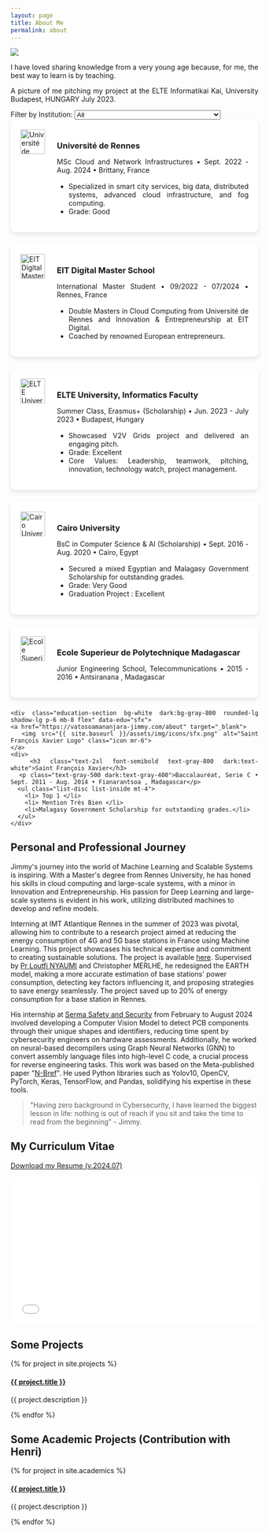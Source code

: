 ```yaml
---
layout: page
title: About Me
permalink: about
---
```


<div style="text-align: justify">

<img class="mx-auto !mb-0" src="{{site.baseurl}}/assets/img/nature.jpg">
<p class="!py-0 !mb-0 dark:text-slate-300">I have loved sharing knowledge from a very young age because, for me, the best way to learn is by teaching.</p>
<p class="text-gray-500 dark:text-slate-400 !py-0 !mt-0 !text-xs">A picture of me pitching my project at the ELTE Informatikai Kai, University Budapest, HUNGARY July 2023.</p>

<section id="filters" class="my-8">
  <!-- Education-Specific Filters -->
  <label for="edu-filter" class="text-gray-700 dark:text-white">Filter by Institution:</label>
  <select id="edu-filter" class="filter-dropdown" onchange="filterEducation()">
    <option value="all">All</option>
    <option value="rennes">Université de Rennes</option>
    <option value="eit">EIT Digital</option>
    <option value="elte">ELTE University</option>
    <option value="cairo univerisity">Cairo University</option>
    <option value="pEcole Superieur Polytech">Ecole Superieur de Politechnique Madagascar</option>
    <option value="sfx">Saint François Xavier</option>
  </select>
</section>

<section id="education" class="my-8">
  <div class="timeline-line"></div> <!-- Blue timeline line -->

  <!-- Université de Rennes -->
  <div class="education-section bg-white dark:bg-gray-800 rounded-lg shadow-lg p-6 mb-8 flex" data-edu="rennes">
    <a href="http://cni.istic.univ-rennes1.fr/" target="_blank">
      <img src="{{ site.baseurl }}/assets/img/icons/cni.png" alt="Université de Rennes Logo" class="icon mr-6">
    </a>
    <div>
      <h3 class="text-2xl font-semibold text-gray-800 dark:text-white">Université de Rennes</h3>
      <p class="text-gray-500 dark:text-gray-400">MSc Cloud and Network Infrastructures • Sept. 2022 - Aug. 2024 • Brittany, France</p>
      <ul class="list-disc list-inside mt-4">
        <li>Specialized in smart city services, big data, distributed systems, advanced cloud infrastructure, and fog computing.</li>
        <li>Grade: Good</li>
      </ul>
    </div>
  </div>

  <!-- EIT Digital -->
  <div class="education-section bg-white dark:bg-gray-800 rounded-lg shadow-lg p-6 mb-8 flex" data-edu="eit">
    <a href="https://masterschool.eitdigital.eu/" target="_blank">
      <img src="{{ site.baseurl }}/assets/img/icons/eit.png" alt="EIT Digital Master School Logo" class="icon mr-6">
    </a>
    <div>
      <h3 class="text-2xl font-semibold text-gray-800 dark:text-white">EIT Digital Master School</h3>
      <p class="text-gray-500 dark:text-gray-400">International Master Student • 09/2022 - 07/2024 • Rennes, France</p>
      <ul class="list-disc list-inside mt-4">
        <li>Double Masters in Cloud Computing from Université de Rennes and Innovation & Entrepreneurship at EIT Digital.</li>
        <li>Coached by renowned European entrepreneurs.</li>
      </ul>
    </div>
  </div>
  <!-- ELTE University -->
  <div class="education-section bg-white dark:bg-gray-800 rounded-lg shadow-lg p-6 mb-8 flex" data-edu="elte">
  <a href="https://www.elte.hu/en/" target="_blank">
    <img src="{{ site.baseurl }}/assets/img/icons/elte.png" alt="ELTE University Logo" class="icon mr-6">
  </a>
  <div>
    <h3 class="text-2xl font-semibold text-gray-800 dark:text-white">ELTE University, Informatics Faculty</h3>
    <p class="text-gray-500 dark:text-gray-400">Summer Class, Erasmus+ (Scholarship) • Jun. 2023 - July 2023 • Budapest, Hungary</p>
    <ul class="list-disc list-inside mt-4">
      <li>Showcased V2V Grids project and delivered an engaging pitch.</li>
      <li>Grade: Excellent</li>
      <li>Core Values: Leadership, teamwork, pitching, innovation, technology watch, project management.</li>
    </ul>
  </div>
</div>

  <!-- Cairo University -->
 <div class="education-section bg-white dark:bg-gray-800 rounded-lg shadow-lg p-6 mb-8 flex" data-edu="cairo univerisity">
    <a href="https://fcai.cu.edu.eg/" target="_blank">
      <img src="{{ site.baseurl }}/assets/img/icons/fcai.png" alt="Cairo University Logo" class="icon mr-6">
    </a>
    <div>
      <h3 class="text-2xl font-semibold text-gray-800 dark:text-white">Cairo University</h3>
      <p class="text-gray-500 dark:text-gray-400">BsC in Computer Science & AI (Scholarship) • Sept. 2016 - Aug. 2020 • Cairo, Egypt</p>
      <ul class="list-disc list-inside mt-4">
        <li>Secured a mixed Egyptian and Malagasy Government Scholarship for outstanding grades.</li>
        <li>Grade: Very Good</li>
        <li>Graduation Project : Excellent</li>
      </ul>
    </div>
  </div>

  <!-- Ecole Superieur de Polytechnique Madagascar -->
   <div class="education-section bg-white dark:bg-gray-800 rounded-lg shadow-lg p-6 mb-8 flex" data-edu="Ecole Superieur Polytech">
    <a href="https://www.polytechnique.mg/" target="_blank">
      <img src="{{ site.baseurl }}/assets/img/icons/espa.png" alt="Ecole Superieur de Polytechnique Madagascar Logo" class="icon mr-6">
    </a>
    <div>
      <h3 class="text-2xl font-semibold text-gray-800 dark:text-white">Ecole Superieur de Polytechnique Madagascar</h3>
      <p class="text-gray-500 dark:text-gray-400">Junior Engineering School, Telecommunications • 2015 - 2016 • Antsiranana , Madagascar</p>
    </div>
  </div>

  <!-- Saint François Xavier -->
    <div class="education-section bg-white dark:bg-gray-800 rounded-lg shadow-lg p-6 mb-8 flex" data-edu="sfx">
    <a href="https://vatosoamananjara-jimmy.com/about" target="_blank">
      <img src="{{ site.baseurl }}/assets/img/icons/sfx.png" alt="Saint François Xavier Logo" class="icon mr-6">
    </a>
    <div>
      <h3 class="text-2xl font-semibold text-gray-800 dark:text-white">Saint François Xavier</h3>
      <p class="text-gray-500 dark:text-gray-400">Baccalauréat, Serie C • Sept. 2011 - Aug. 2014 • Fianarantsoa , Madagascar</p>
      <ul class="list-disc list-inside mt-4">
        <li> Top 1 </li>
        <li> Mention Très Bien </li>
        <li>Malagasy Government Scholarship for outstanding grades.</li>
      </ul>
    </div>
  </div>

</section>

<script>
  function filterEducation() {
    const selectedEdu = document.getElementById("edu-filter").value;
    const educationSections = document.querySelectorAll(".education-section");

    educationSections.forEach(section => {
      const eduTag = section.getAttribute("data-edu");

      if (selectedEdu === "all" || eduTag === selectedEdu) {
        section.style.display = "block";
      } else {
        section.style.display = "none";
      }
    });
  }
</script>

<style>
  .icon {
    width: 50px;
    height: 50px;
    object-fit: contain;
    margin-right: 1.5rem; /* Adjust spacing between logo and content */
  }

  .education-section {
    display: flex;
    align-items: flex-start;
    padding: 20px;
    border-radius: 10px;
    box-shadow: 0 4px 10px rgba(0, 0, 0, 0.1);
    margin-bottom: 1.5rem;
    background-color: white;
  }

  h3 {
    margin-bottom: 0.5rem;
  }

  ul {
    margin-top: 1rem;
  }

  .list-disc {
    list-style-type: disc;
  }

  .list-inside {
    padding-left: 1.5rem;
  }
</style>


<section id="major-projects">
  <h2 class="dark:text-stone-200 mt-32">Personal and Professional Journey</h2>
  <div class="project-content">
    <p class="dark:text-stone-300">
      Jimmy's journey into the world of Machine Learning and Scalable Systems is inspiring. With a Master's degree from Rennes University, he has honed his skills in cloud computing and large-scale systems, with a minor in Innovation and Entrepreneurship. His passion for Deep Learning and large-scale systems is evident in his work, utilizing distributed machines to develop and refine models.
    </p>
    <p class="dark:text-stone-300">
      Interning at IMT Atlantique Rennes in the summer of 2023 was pivotal, allowing him to contribute to a research project aimed at reducing the energy consumption of 4G and 5G base stations in France using Machine Learning. This project showcases his technical expertise and commitment to creating sustainable solutions. The project is available <a class="text-gray-500 dark:text-stone-300" href="https://github.com/Jimmy586/Cellular_Base_Stations_Power_Consumption_Analysis" target="_blank">here</a>. Supervised by <a class="text-gray-500 dark:text-stone-300" href="https://www.imt-atlantique.fr/en/person/loutfi-nuaymi" target="_blank">Pr Loutfi NYAUMI</a> and Christopher MERLHE, he redesigned the EARTH model, making a more accurate estimation of base stations' power consumption, detecting key factors influencing it, and proposing strategies to save energy seamlessly. The project saved up to 20% of energy consumption for a base station in Rennes.
    </p>
    <p class="dark:text-stone-300">
      His internship at <a class="text-gray-500 dark:text-stone-300" href="https://www.serma-safety-security.com/en/" target="_blank">Serma Safety and Security</a> from February to August 2024 involved developing a Computer Vision Model to detect PCB components through their unique shapes and identifiers, reducing time spent by cybersecurity engineers on hardware assessments. Additionally, he worked on neural-based decompilers using Graph Neural Networks (GNN) to convert assembly language files into high-level C code, a crucial process for reverse engineering tasks. This work was based on the Meta-published paper "<a class="text-gray-500 dark:text-stone-300" href="https://ai.meta.com/blog/introducing-n-bref-a-neural-based-decompiler-framework/" target="_blank">N-Bref</a>". He used Python libraries such as Yolov10, OpenCV, PyTorch, Keras, TensorFlow, and Pandas, solidifying his expertise in these tools.
    </p>
  </div>
</section>

<blockquote class="!py-0 !mb-0 dark:text-slate-300">
  "Having zero background in Cybersecurity, I have learned the biggest lesson in life: nothing is out of reach if you sit and take the time to read from the beginning" - Jimmy.
</blockquote>



<h2 class="dark:text-stone-200">My Curriculum Vitae</h2>
<p><a href="{{site.baseurl}}/assets/raw/RESUME.pdf" class="dark:text-stone-300" target="_blank">Download my Resume (v.2024.07)</a></p>
<iframe src="{{site.baseurl}}/assets/js/viewer/viewer.html?file={{site.baseurl}}/assets/raw/RESUME.pdf" width="100%" height="300px" style="border: none;"></iframe>

<h2 class="dark:text-stone-200">Some Projects</h2>
<div>
  {% for project in site.projects %}
    <div>
      <h4><a class="!mb-0" href="{{ project.link }}" class="dark:text-stone-300" target="_blank">{{ project.title }}</a></h4>
      <p class="text-md text-stone-500 dark:text-stone-300 !mt-0">{{ project.description }}</p>
    </div>
  {% endfor %}
</div>

<h2 class="dark:text-stone-200">Some Academic Projects (Contribution with Henri)</h2>
<div>
  {% for project in site.academics %}
    <div>
      <h4><a class="!mb-0" href="{{ project.link }}" class="dark:text-stone-300" target="_blank">{{ project.title }}</a></h4>
      <p class="text-md text-stone-500 dark:text-stone-300 !mt-0">{{ project.description }}</p>
    </div>
  {% endfor %}
</div>

</div>
